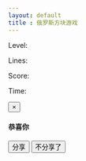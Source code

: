 ```yaml
---
layout: default
title : 俄罗斯方块游戏
---
```


<link rel="stylesheet" href="./tetris.css" type="text/css" />
<div id="tetris">
    <div id="info">
        <div id="next_shape"></div>
        <p id="level">
            Level: <span></span>
        </p>
        <p id="lines">
            Lines: <span></span>
        </p>
        <p id="score">
            Score: <span></span>
        </p>
        <p id="time">
            Time: <span></span>
        </p>
    </div>
    <div id="canvas"></div>
</div>
<script src="./tetris.js"></script>

<div class="modal fade" id="myModal" tabindex="-1" role="dialog" aria-labelledby="myModalLabel" aria-hidden="true">
    <div class="modal-dialog">
    <div class="modal-content">
    <div class="modal-header">
    <button type="button" class="close" data-dismiss="modal" aria-hidden="true">×</button>
    <h4 class="modal-title">
    <strong>恭喜你</strong>
    </h4>
    </div>
    <div class="modal-body">
    <p></p>
    </div>
    <div class="modal-footer">
		<button type="button" class="btn btn-success" id="game-fenxiang" data-dismiss="modal">分享</button>
		<button type="button" class="btn btn-danger " data-dismiss="modal">不分享了</button>
		</div>
    </div>
    </div>
</div>

<script>
var nowScore;
function showMessage(score) {
    nowScore = score;
    $message = $("#myModal");
    $message.find(".modal-body>p").text("恭喜你，获得了" + score "高分，微博分享给好友？");
    $message.modal("show");
}

jQuery(document).ready(function(){
    $("#game-fenxiang").click(function(){
        var url = "http://service.weibo.com/share/share.php?url=http://github.tiankonguse.com/project/tetris/&title=%E4%BF%84%E7%BD%97%E6%96%AF%E6%96%B9%E5%9D%97%E6%88%91%E8%BD%BB%E6%9D%BE%E8%BE%BE%E5%88%B"+nowScore+"%E5%88%86%EF%BC%8C%E4%BD%A0%E8%83%BD%E6%89%93%E8%B4%A5%E6%88%91%E5%90%97%EF%BC%9F%E5%BF%AB%E6%9D%A5%E6%8C%91%E6%88%98%E6%88%91%E5%90%A7%EF%BC%9F&appkey=4191660266&searchPic=false";
        window.open(url, 'newwindow', 'height=100, width=400, top=0,left=0, toolbar=no, menubar=no, scrollbars=no, resizable=no,location=no, status=no')
    });
});
    
    
</script>